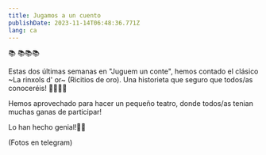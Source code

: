 ```yaml
---
title: Jugamos a un cuento
publishDate: 2023-11-14T06:48:36.771Z
lang: ca
---
```

📚 📚📚📚

Estas dos últimas semanas en "Juguem un conte", hemos contado el clásico \~La rinxols d' or\~ (Ricitios de oro). Una historieta que seguro que todos/as conoceréis! 🐻🐻🐻👧

Hemos aprovechado para hacer un pequeño teatro, donde todos/as tenian muchas ganas de participar!

Lo han hecho genial!🤩🤩

(Fotos en telegram)